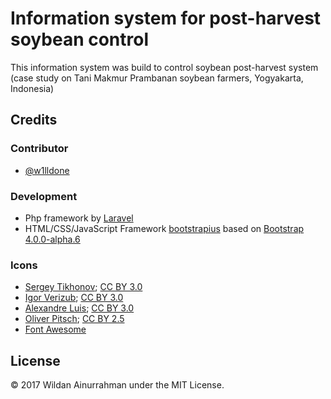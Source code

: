 # Information system for post-harvest soybean control
This information system was build to control soybean post-harvest system (case study on Tani Makmur Prambanan soybean farmers, Yogyakarta, Indonesia)

## Credits

### Contributor
+ [@w1lldone](https://github.com/w1lldone)

### Development
+ Php framework by [Laravel](https://laravel.com/)
+ HTML/CSS/JavaScript Framework [bootstrapius](https://bootstrapious.com/admin-templates) based on [Bootstrap 4.0.0-alpha.6](https://v4-alpha.getbootstrap.com/)

### Icons
+ [Sergey Tikhonov](https://www.iconfinder.com/sergey9198); [CC BY 3.0](https://creativecommons.org/licenses/by/3.0/)
+ [Igor Verizub](https://www.iconfinder.com/igorverizub); [CC BY 3.0](https://creativecommons.org/licenses/by/3.0/)
+ [Alexandre Luis](https://www.iconfinder.com/stormicons); [CC BY 3.0](https://creativecommons.org/licenses/by/3.0/)
+ [Oliver Pitsch](https://www.iconfinder.com/addictedtocoffee); [CC BY 2.5](https://creativecommons.org/licenses/by/2.5/)
+ [Font Awesome](http://fontawesome.io/)

## License

© 2017 Wildan Ainurrahman under the MIT License.
